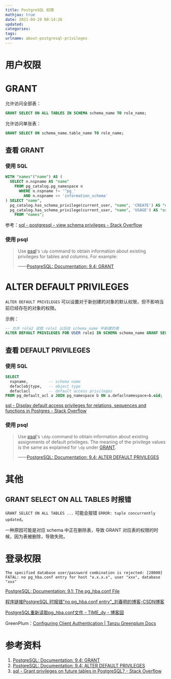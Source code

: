 ```yaml
---
title: PostgreSQL 权限
mathjax: true
date: 2021-04-29 00:14:26
updated:
categories:
tags:
urlname: about-postgresql-privileges
---
```




<!-- more -->



# 用户权限

# GRANT

允许访问全部表：

```sql
GRANT SELECT ON ALL TABLES IN SCHEMA schema_name TO role_name;
```



允许访问单张表：

```sql
GRANT SELECT ON schema_name.table_name TO role_name;
```



## 查看 GRANT

### 使用 SQL

```sql
WITH "names"("name") AS (
  SELECT n.nspname AS "name"
    FROM pg_catalog.pg_namespace n
      WHERE n.nspname !~ '^pg_'
        AND n.nspname <> 'information_schema'
) SELECT "name",
  pg_catalog.has_schema_privilege(current_user, "name", 'CREATE') AS "create",
  pg_catalog.has_schema_privilege(current_user, "name", 'USAGE') AS "usage"
    FROM "names";
```

参考：[sql - postgresql - view schema privileges - Stack Overflow](https://stackoverflow.com/questions/22715053/postgresql-view-schema-privileges)



### 使用 psql

> Use [psql](https://www.postgresql.org/docs/9.4/app-psql.html)'s `\dp` command to obtain information about existing privileges for tables and columns. For example:
>
> ——[PostgreSQL: Documentation: 9.4: GRANT](https://www.postgresql.org/docs/9.4/sql-grant.html)



# ALTER DEFAULT PRIVILEGES

`ALTER DEFAULT PRIVILEGES` 可以设置对于新创建的对象的默认权限，但不影响当前已经存在的对象的权限。



示例：

```sql
-- 允许 role2 读取 role1 以后在 schema_name 中新建的表
ALTER DEFAULT PRIVILEGES FOR USER role1 IN SCHEMA schema_name GRANT SELECT ON TABLES TO role2;
```



## 查看 DEFAULT PRIVILEGES

### 使用 SQL

```sql
SELECT 
  nspname,         -- schema name
  defaclobjtype,   -- object type
  defaclacl        -- default access privileges
FROM pg_default_acl a JOIN pg_namespace b ON a.defaclnamespace=b.oid;
```

[sql - Display default access privileges for relations, sequences and functions in Postgres - Stack Overflow](https://stackoverflow.com/questions/14555062/display-default-access-privileges-for-relations-sequences-and-functions-in-post)



### 使用 psql

> Use [psql](https://www.postgresql.org/docs/9.4/app-psql.html)'s `\ddp` command to obtain information about existing assignments of default privileges. The meaning of the privilege values is the same as explained for `\dp` under [GRANT](https://www.postgresql.org/docs/9.4/sql-grant.html).
>
> ——[PostgreSQL: Documentation: 9.4: ALTER DEFAULT PRIVILEGES](https://www.postgresql.org/docs/9.4/sql-alterdefaultprivileges.html)



# 其他

## GRANT SELECT ON ALL TABLES 时报错

`GRANT SELECT ON ALL TABLES ...` 可能会报错 `ERROR: tuple concurrently updated`。

一种原因可能是对应 schema 中正在删除表，导致 GRANT 对应表的权限的时候，因为表被删除，导致失败。



# 登录权限

```
The specified database user/password combination is rejected: [28000] FATAL: no pg_hba.conf entry for host "x.x.x.x", user "xxx", database "xxx"
```

[PostgreSQL: Documentation: 9.1: The pg_hba.conf File](https://www.postgresql.org/docs/9.1/auth-pg-hba-conf.html)

[程序链接PostgreSQL 时报错"no pg_hba.conf entry"_刘春明的博客-CSDN博客](https://blog.csdn.net/liuchunming033/article/details/44810899)

[PostgreSQL重新读取pg_hba.conf文件 - TIME_dy - 博客园](https://www.cnblogs.com/ldy-miss/p/10132138.html)

GreenPlum：[Configuring Client Authentication | Tanzu Greenplum Docs](https://gpdb.docs.pivotal.io/6-16/security-guide/topics/Authenticate.html)



# 参考资料

1. [PostgreSQL: Documentation: 9.4: GRANT](https://www.postgresql.org/docs/9.4/sql-grant.html)
2. [PostgreSQL: Documentation: 9.4: ALTER DEFAULT PRIVILEGES](https://www.postgresql.org/docs/9.4/sql-alterdefaultprivileges.html)
3. [sql - Grant privileges on future tables in PostgreSQL? - Stack Overflow](https://stackoverflow.com/questions/22684255/grant-privileges-on-future-tables-in-postgresql)
